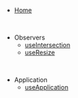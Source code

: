 * [Home](/)

<br />

* Observers
  * [useIntersection](use-intersection.md)
  * [useResize](use-resize.md)

<br />

* Application
  * [useApplication](application-controller.md)
